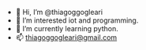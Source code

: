 - 👋 Hi, I’m @thiagoggogleari
- 👀 I’m interested iot and programming.
- 🌱 I’m currently learning python.
- 📫 thiagoggogleari@gmail.com

<!---
thiagoggogleari/thiagoggogleari is a ✨ special ✨ repository because its `README.md` (this file) appears on your GitHub profile.
You can click the Preview link to take a look at your changes.
--->
